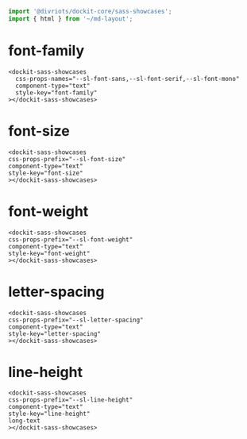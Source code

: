 ```js script
import '@divriots/dockit-core/sass-showcases';
import { html } from '~/md-layout';
```

# font-family

```html:html
<dockit-sass-showcases
  css-props-names="--sl-font-sans,--sl-font-serif,--sl-font-mono"
  component-type="text"
  style-key="font-family"
></dockit-sass-showcases>
```

# font-size

```html:html
<dockit-sass-showcases
css-props-prefix="--sl-font-size"
component-type="text"
style-key="font-size"
></dockit-sass-showcases>
```

# font-weight

```html:html
<dockit-sass-showcases
css-props-prefix="--sl-font-weight"
component-type="text"
style-key="font-weight"
></dockit-sass-showcases>
```

# letter-spacing

```html:html
<dockit-sass-showcases
css-props-prefix="--sl-letter-spacing"
component-type="text"
style-key="letter-spacing"
></dockit-sass-showcases>
```

# line-height

```html:html
<dockit-sass-showcases
css-props-prefix="--sl-line-height"
component-type="text"
style-key="line-height"
long-text
></dockit-sass-showcases>
```
